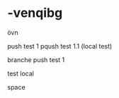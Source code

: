 # -venqibg
övn

push test 1
pqush test 1.1                                                     (local test)

branche push test 1






test local


space 